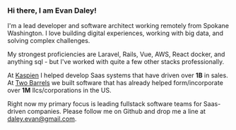 ### Hi there, I am Evan Daley!

I'm a lead developer and software architect working remotely from Spokane Washington. I love building digital experiences, working with big data, and solving complex challenges.

My strongest proficiencies are Laravel, Rails, Vue, AWS, React docker, and anything sql -
but I've worked with quite a few other stacks professionally.


At
[Kaspien](https://www.kaspien.com/software/)
I helped develop Saas systems that have driven over **1B** in sales. At
[Two Barrels](https://www.twobarrels.com/)
we built software that has already helped form/incorporate over **1M** llcs/corporations in the US. 


Right now my primary focus is leading fullstack software teams for Saas-driven companies. Please follow me on Github and drop me a line at daley.evan@gmail.com.


<!-- During weekends at [Nucamp](https://www.nucamp.co/) I've led over 60 workshops, instructing students on the basics and best practices of MERN software development. --> 



